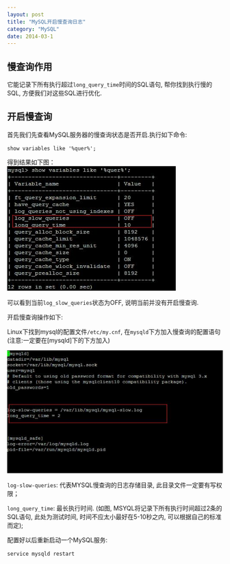 ```yaml
---
layout: post
title: "MySQL开启慢查询日志"
category: "MySQL"
date: 2014-03-1
---
```




## 慢查询作用

它能记录下所有执行超过`long_query_time`时间的SQL语句, 帮你找到执行慢的SQL, 方便我们对这些SQL进行优化.

## 开启慢查询

首先我们先查看MySQL服务器的慢查询状态是否开启.执行如下命令:

	show variables like '%quer%';

得到结果如下图：
![查询配置变量][find config]


可以看到当前`log_slow_queries`状态为OFF, 说明当前并没有开启慢查询.

开启慢查询操作如下:

Linux下找到mysql的配置文件`/etc/my.cnf`, 在`mysqld`下方加入慢查询的配置语句(注意:一定要在[mysqld]下的下方加入)

![配置文件配置][how to config]

`log-slow-queries`: 代表MYSQL慢查询的日志存储目录, 此目录文件一定要有写权限；

`long_query_time`: 最长执行时间. (如图, MSYQL将记录下所有执行时间超过2条的SQL语句, 此处为测试时间, 时间不应太小最好在5-10秒之内, 可以根据自己的标准而定);

配置好以后重新启动一个MySQL服务:

	service mysqld restart


[find config]:/assets/images/mysql-slow-query/find_config.jpg
[how to config]:/assets/images/mysql-slow-query/config.jpg
